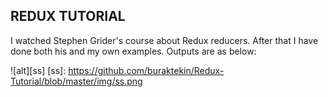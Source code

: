 ## REDUX TUTORIAL

I watched Stephen Grider's course about Redux reducers. After that I have done both his and my own examples. Outputs are as below:

![alt][ss]
[ss]: https://github.com/buraktekin/Redux-Tutorial/blob/master/img/ss.png
